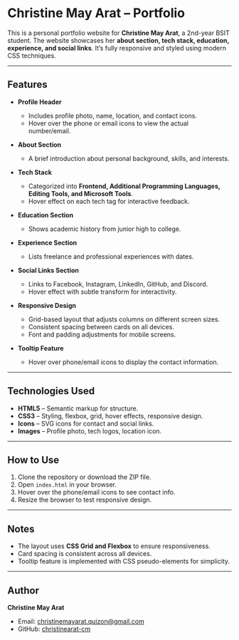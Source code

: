 # Christine May Arat – Portfolio

This is a personal portfolio website for **Christine May Arat**, a 2nd-year BSIT student. The website showcases her **about section, tech stack, education, experience, and social links**. It’s fully responsive and styled using modern CSS techniques.

---

## Features

- **Profile Header**  
  - Includes profile photo, name, location, and contact icons.  
  - Hover over the phone or email icons to view the actual number/email.

- **About Section**  
  - A brief introduction about personal background, skills, and interests.  

- **Tech Stack**  
  - Categorized into **Frontend, Additional Programming Languages, Editing Tools, and Microsoft Tools**.  
  - Hover effect on each tech tag for interactive feedback.

- **Education Section**  
  - Shows academic history from junior high to college.  

- **Experience Section**  
  - Lists freelance and professional experiences with dates.

- **Social Links Section**  
  - Links to Facebook, Instagram, LinkedIn, GitHub, and Discord.  
  - Hover effect with subtle transform for interactivity.

- **Responsive Design**  
  - Grid-based layout that adjusts columns on different screen sizes.  
  - Consistent spacing between cards on all devices.  
  - Font and padding adjustments for mobile screens.

- **Tooltip Feature**  
  - Hover over phone/email icons to display the contact information.  

---

## Technologies Used

- **HTML5** – Semantic markup for structure.  
- **CSS3** – Styling, flexbox, grid, hover effects, responsive design.  
- **Icons** – SVG icons for contact and social links.  
- **Images** – Profile photo, tech logos, location icon.  

---

## How to Use

1. Clone the repository or download the ZIP file.  
2. Open `index.html` in your browser.  
3. Hover over the phone/email icons to see contact info.  
4. Resize the browser to test responsive design.  

---

## Notes

- The layout uses **CSS Grid and Flexbox** to ensure responsiveness.  
- Card spacing is consistent across all devices.  
- Tooltip feature is implemented with CSS pseudo-elements for simplicity.  

---

## Author

**Christine May Arat**  
- Email: christinemayarat.quizon@gmail.com  
- GitHub: [christinearat-cm](https://github.com/christinearat-cm)   

